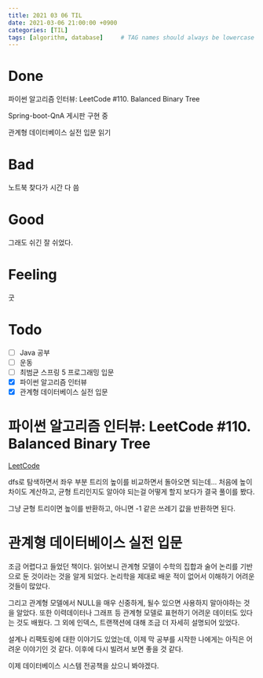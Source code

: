 ```yaml
---
title: 2021 03 06 TIL
date: 2021-03-06 21:00:00 +0900
categories: [TIL]
tags: [algorithm, database]     # TAG names should always be lowercase
---
```


# Done

파이썬 알고리즘 인터뷰: LeetCode #110. Balanced Binary Tree

Spring-boot-QnA 게시판 구현 중

관계형 데이터베이스 실전 입문 읽기

# Bad

노트북 찾다가 시간 다 씀

# Good

그래도 쉬긴 잘 쉬었다.

# Feeling

굿

# Todo

- [ ] Java 공부
- [ ] 운동
- [ ] 최범균 스프링 5 프로그래밍 입문
- [x] 파이썬 알고리즘 인터뷰
- [x] 관계형 데이터베이스 실전 입문

# 파이썬 알고리즘 인터뷰: LeetCode #110. Balanced Binary Tree

[LeetCode](https://leetcode.com/problems/balanced-binary-tree/)

dfs로 탐색하면서 좌우 부분 트리의 높이를 비교하면서 돌아오면 되는데... 처음에 높이 차이도 계산하고, 균형 트리인지도 알아야 되는걸 어떻게 할지 보다가 결국 풀이를 봤다.

그냥 균형 트리이면 높이를 반환하고, 아니면 -1 같은 쓰레기 값을 반환하면 된다.


# 관계형 데이터베이스 실전 입문

조금 어렵다고 들었던 책이다. 읽어보니 관계형 모델이 수학의 집합과 술어 논리를 기반으로 둔 것이라는 것을 알게 되었다. 논리학을 제대로 배운 적이 없어서 이해하기 어려운 것들이 많았다. 

그리고 관계형 모델에서 NULL을 매우 신중하게, 될수 있으면 사용하지 말아야하는 것을 알았다. 또한 이력데이터나 그래프 등 관계형 모델로 표현하기 어려운 데이터도 있다는 것도 배웠다. 그 외에 인덱스, 트랜잭션에 대해 조금 더 자세히 설명되어 있었다. 

설계나 리팩토링에 대한 이야기도 있었는데, 이제 막 공부를 시작한 나에게는 아직은 어려운 이야기인 것 같다. 이후에 다시 빌려서 보면 좋을 것 같다.

이제 데이터베이스 시스템 전공책을 샀으니 봐야겠다.
